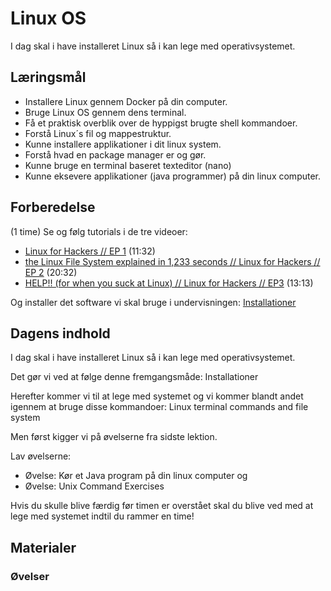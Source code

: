 # Linux OS
I dag skal i have installeret Linux så i kan lege med operativsystemet.

## Læringsmål
* Installere Linux gennem Docker på din computer.
* Bruge Linux OS gennem dens terminal.
* Få et praktisk overblik over de hyppigst brugte shell kommandoer.
* Forstå Linux´s fil og mappestruktur.
* Kunne installere applikationer i dit linux system.
* Forstå hvad en package manager er og gør.
* Kunne bruge en terminal baseret texteditor (nano)
* Kunne eksevere applikationer (java programmer) på din linux computer.


## Forberedelse
(1 time)
Se og følg tutorials i de tre videoer:

* [Linux for Hackers // EP 1](https://www.youtube.com/watch?v=VbEx7B_PTOE&list=PLIhvC56v63IJIujb5cyE13oLuyORZpdkL) (11:32)
* [the Linux File System explained in 1,233 seconds // Linux for Hackers // EP 2](https://www.youtube.com/watch?v=A3G-3hp88mo&list=PLIhvC56v63IJIujb5cyE13oLuyORZpdkL&index=2) (20:32)
* [HELP!! (for when you suck at Linux) // Linux for Hackers // EP3](https://www.youtube.com/watch?v=Y17KTiJLcyQ&list=PLIhvC56v63IJIujb5cyE13oLuyORZpdkL&index=3) (13:13)

Og installer det software vi skal bruge i undervisningen: [Installationer](https://techkea.github.io/f23/materialer/installationer.html)

## Dagens indhold
I dag skal i have installeret Linux så i kan lege med operativsystemet.

Det gør vi ved at følge denne fremgangsmåde: Installationer

Herefter kommer vi til at lege med systemet og vi kommer blandt andet igennem at bruge disse kommandoer: Linux terminal commands and file system

Men først kigger vi på øvelserne fra sidste lektion.

Lav øvelserne: 

* Øvelse: Kør et Java program på din linux computer og
* Øvelse: Unix Command Exercises

Hvis du skulle blive færdig før timen er overstået skal du blive ved med at lege med systemet indtil du rammer en time!

## Materialer

### Øvelser


